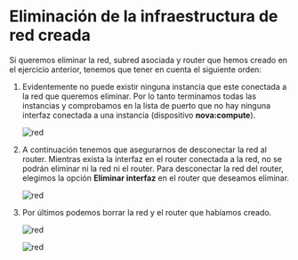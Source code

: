 # Eliminación de la infraestructura de red creada

Si queremos eliminar la red, subred asociada y router que hemos creado en el ejercicio anterior, tenemos que tener en cuenta el siguiente orden:

1. Evidentemente no puede existir ninguna instancia que este conectada a la red que queremos eliminar. Por lo tanto terminamos todas las instancias y comprobamos en la lista de puerto que no hay ninguna interfaz conectada a una instancia (dispositivo **nova:compute**).

	![red](img/borrar/01.png)

2. A continuación tenemos que asegurarnos de desconectar la red al router. Mientras exista la interfaz en el router conectada a la red, no se podrán eliminar ni la red ni el router. Para desconectar la red del router, elegimos la opción **Eliminar interfaz** en el router que deseamos eliminar.

	![red](img/borrar/02.png)

3. Por últimos podemos borrar la red y el router que habíamos creado.

	![red](img/borrar/03.png)

	![red](img/borrar/04.png)
